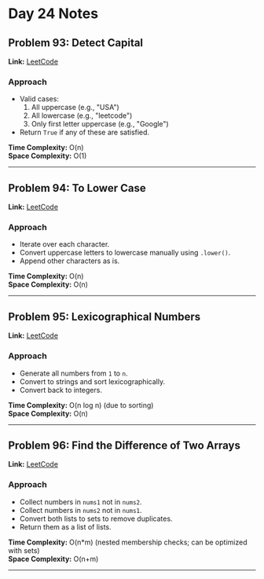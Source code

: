 # Day 24 Notes

## Problem 93: Detect Capital  
**Link:** [LeetCode](https://leetcode.com/problems/detect-capital/)  

### Approach  
- Valid cases:  
  1. All uppercase (e.g., "USA")  
  2. All lowercase (e.g., "leetcode")  
  3. Only first letter uppercase (e.g., "Google")  
- Return `True` if any of these are satisfied.  

**Time Complexity:** O(n)  
**Space Complexity:** O(1)  

---

## Problem 94: To Lower Case  
**Link:** [LeetCode](https://leetcode.com/problems/to-lower-case/)  

### Approach  
- Iterate over each character.  
- Convert uppercase letters to lowercase manually using `.lower()`.  
- Append other characters as is.  

**Time Complexity:** O(n)  
**Space Complexity:** O(n)  

---

## Problem 95: Lexicographical Numbers  
**Link:** [LeetCode](https://leetcode.com/problems/lexicographical-numbers/)  

### Approach  
- Generate all numbers from `1` to `n`.  
- Convert to strings and sort lexicographically.  
- Convert back to integers.  

**Time Complexity:** O(n log n) (due to sorting)  
**Space Complexity:** O(n)  

---

## Problem 96: Find the Difference of Two Arrays  
**Link:** [LeetCode](https://leetcode.com/problems/find-the-difference-of-two-arrays/)  

### Approach  
- Collect numbers in `nums1` not in `nums2`.  
- Collect numbers in `nums2` not in `nums1`.  
- Convert both lists to sets to remove duplicates.  
- Return them as a list of lists.  

**Time Complexity:** O(n*m) (nested membership checks; can be optimized with sets)  
**Space Complexity:** O(n+m)  

---
